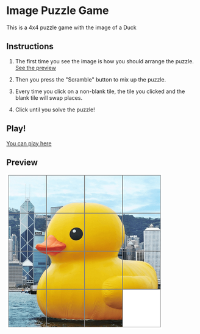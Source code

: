 # Image Puzzle Game
This is a 4x4 puzzle game with the image of a Duck

## Instructions
1. The first time you see the image is how you should arrange the puzzle. [See the preview](#Preview)

2. Then you press the "Scramble" button to mix up the puzzle.

3. Every time you click on a non-blank tile, the tile you clicked and the blank tile will swap places.

4. Click until you solve the puzzle!

## Play!
[You can play here](https://alebrij3.github.io/image-puzzle/)

## Preview
![duck puzzle](img/preview.png)

